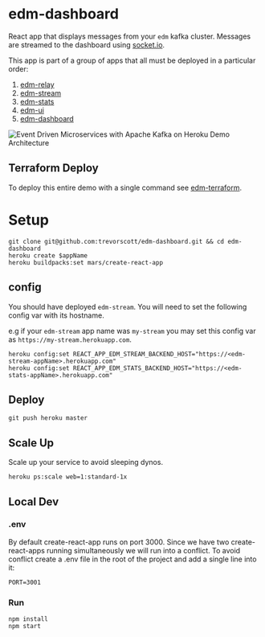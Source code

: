 # edm-dashboard

React app that displays messages from your `edm` kafka cluster. Messages are streamed to the dashboard using [socket.io](https://socket.io/).

This app is part of a group of apps that all must be deployed in a particular order:

1. [edm-relay](https://github.com/trevorscott/edm-relay)
1. [edm-stream](https://github.com/trevorscott/edm-stream)
1. [edm-stats](https://github.com/trevorscott/edm-stats)
1. [edm-ui](https://github.com/trevorscott/edm-ui)
1. [edm-dashboard](https://github.com/trevorscott/edm-dashboard)

![Event Driven Microservices with Apache Kafka on Heroku Demo Architecture](https://s3.amazonaws.com/octo-public/kafka-microservices-v2.png "EDM")

## Terraform Deploy

To deploy this entire demo with a single command see [edm-terraform](https://github.com/trevorscott/edm-terraform).

# Setup

```
git clone git@github.com:trevorscott/edm-dashboard.git && cd edm-dashboard
heroku create $appName
heroku buildpacks:set mars/create-react-app
```

## config

You should have deployed `edm-stream`. You will need to set the following config var with its hostname.

e.g if your `edm-stream` app name was `my-stream` you may set this config var as `https://my-stream.herokuapp.com`.

```
heroku config:set REACT_APP_EDM_STREAM_BACKEND_HOST="https://<edm-stream-appName>.herokuapp.com"
heroku config:set REACT_APP_EDM_STATS_BACKEND_HOST="https://<edm-stats-appName>.herokuapp.com"
```


## Deploy
```
git push heroku master
```

## Scale Up

Scale up your service to avoid sleeping dynos.

```
heroku ps:scale web=1:standard-1x
```

## Local Dev

### .env

By default create-react-app runs on port 3000. Since we have two create-react-apps running simultaneously we will run into a conflict. To avoid conflict create a .env file in the root of the project and add a single line into it:

```
PORT=3001
```

### Run

```
npm install
npm start
```
